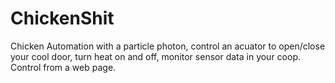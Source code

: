 # ChickenShit
Chicken Automation with a particle photon, control an acuator to open/close your cool door, turn heat on and off, monitor sensor data in your coop. Control from a web page.
